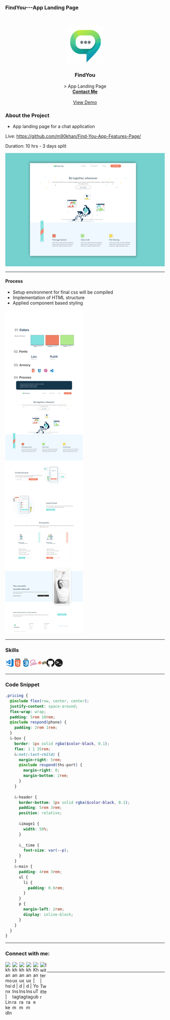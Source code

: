 ### FindYou---App Landing Page

<br />
<p align="center">
  <a href="https://github.com/m90khan/Find-You-App-Features-Page/">
    <img src="./img/logo.svg" alt="Logo" width="120" height="120">
  </a>

  <h3 align="center">FindYou   </h3>

  <p align="center">
> App Landing Page
<br />
    <a href="m90khan@gmail.com"><strong>Contact Me</strong></a>
    <br />
    <br />
    <a href="https://github.com/m90khan/Find-You-App-Features-Page/">View Demo</a>
    
   </p>
</p>

### About the Project

- App landing page for a chat application

Live: https://github.com/m90khan/Find-You-App-Features-Page/

Duration: 10 hrs - 3 days split

<img src="./img/FindYou-Cover.jpg" alt="" />

---

#### Process

- Setup environment for final css will be compiled
- Implementation of HTML structure
- Applied component based styling

<img src="./img/findyou.jpg" alt="" />

---

### Skills

[<img align="left" alt="Visual Studio Code" width="26px" src="https://raw.githubusercontent.com/github/explore/80688e429a7d4ef2fca1e82350fe8e3517d3494d/topics/visual-studio-code/visual-studio-code.png" />][youtube]
[<img align="left" alt="HTML5" width="26px" src="https://raw.githubusercontent.com/github/explore/80688e429a7d4ef2fca1e82350fe8e3517d3494d/topics/html/html.png" />][youtube]
[<img align="left" alt="CSS3" width="26px" src="https://raw.githubusercontent.com/github/explore/80688e429a7d4ef2fca1e82350fe8e3517d3494d/topics/css/css.png" />][youtube]
[<img align="left" alt="Sass" width="26px" src="https://raw.githubusercontent.com/github/explore/80688e429a7d4ef2fca1e82350fe8e3517d3494d/topics/sass/sass.png" />][youtube]
[<img align="left" alt="Git" width="26px" src="https://raw.githubusercontent.com/github/explore/80688e429a7d4ef2fca1e82350fe8e3517d3494d/topics/git/git.png" />][youtube]
[<img align="left" alt="GitHub" width="26px" src="https://raw.githubusercontent.com/github/explore/78df643247d429f6cc873026c0622819ad797942/topics/github/github.png" />][youtube]
[<img align="left" alt="Terminal" width="26px" src="https://raw.githubusercontent.com/github/explore/80688e429a7d4ef2fca1e82350fe8e3517d3494d/topics/terminal/terminal.png" />][youtube]
<br />
<br />

---

### Code Snippet

```scss
.pricing {
  @include flex(row, center, center);
  justify-content: space-around;
  flex-wrap: wrap;
  padding: 5rem 10rem;
  @include respond(phone) {
    padding: 2rem 1rem;
  }
  &-box {
    border: 1px solid rgba($color-black, 0.1);
    flex: 1 1 35rem;
    &:not(:last-child) {
      margin-right: 5rem;
      @include respond(ths-port) {
        margin-right: 0;
        margin-bottom: 2rem;
      }
    }

    &-header {
      border-bottom: 1px solid rgba($color-black, 0.1);
      padding: 5rem 3rem;
      position: relative;

      &image1 {
        width: 50%;
      }

      &__time {
        font-size: var(--p);
      }
    }
    &-main {
      padding: 4rem 3rem;
      ul {
        li {
          padding: 0.6rem;
        }
      }
      p {
        margin-left: 2rem;
        display: inline-block;
      }
    }
  }
}
```

---

### Connect with me:

[<img align="left" alt="khanmohsinx | LinkedIn" width="22px" src="https://cdn.jsdelivr.net/npm/simple-icons@v3/icons/linkedin.svg" />][linkedin]
[<img align="left" alt="khanuxd | Instagram" width="22px" src="https://cdn.jsdelivr.net/npm/simple-icons@v3/icons/instagram.svg" />][instagram]
[<img align="left" alt="khanuxd | Instagram" width="22px" src="https://cdn.jsdelivr.net/npm/simple-icons@3.13.0/icons/behance.svg" />][behance]
[<img align="left" alt="khanuxd | Instagram" width="22px" src="https://cdn.jsdelivr.net/npm/simple-icons@3.13.0/icons/dribbble.svg" />][dribble]
[<img align="left" alt="Khan | YouTube" width="22px" src="https://cdn.jsdelivr.net/npm/simple-icons@v3/icons/youtube.svg" />][youtube]
[<img align="left" alt="twitter | Twitter" width="22px" src="https://cdn.jsdelivr.net/npm/simple-icons@v3/icons/twitter.svg" />][twitter]
<br />

---

[youtube]: https://www.youtube.com/channel/UC96rVfdTKsjZpREnH6CaCOw
[twitter]: https://twitter.com/m90khan
[linkedin]: www.linkedin.com/in/uxdkhan
[instagram]: https://www.instagram.com/uxd.khan/
[behance]: https://www.behance.net/Khan_Mohsin
[dribble]: https://dribbble.com/uxdkhan
